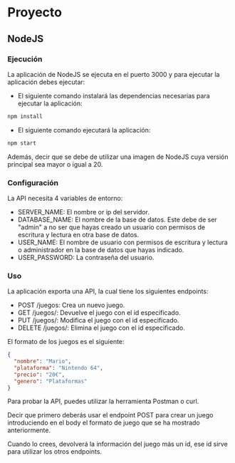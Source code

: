 # Proyecto

## NodeJS

### Ejecución

La aplicación de NodeJS se ejecuta en el puerto 3000 y para ejecutar la aplicación debes ejecutar:

- El siguiente comando instalará las dependencias necesarias para ejecutar la aplicación:

```bash
npm install
```

- El siguiente comando ejecutará la aplicación:

```bash
npm start
```

Además, decir que se debe de utilizar una imagen de NodeJS cuya versión principal sea mayor o igual a 20.

### Configuración

La API necesita 4 variables de entorno:

- SERVER_NAME: El nombre or ip del servidor.
- DATABASE_NAME: El nombre de la base de datos. Este debe de ser "admin" a no ser que hayas creado un usuario con permisos de escritura y lectura en otra base de datos.
- USER_NAME: El nombre de usuario con permisos de escritura y lectura o administrador en la base de datos que hayas indicado.
- USER_PASSWORD: La contraseña del usuario.

### Uso

La aplicación exporta una API, la cual tiene los siguientes endpoints:

- POST /juegos: Crea un nuevo juego.
- GET /juegos/<id>: Devuelve el juego con el id especificado.
- PUT /juegos/<id>: Modifica el juego con el id especificado.
- DELETE /juegos/<id>: Elimina el juego con el id especificado.

El formato de los juegos es el siguiente:

```json
{
  "nombre": "Mario",
  "plataforma": "Nintendo 64",
  "precio": "20€",
  "genero": "Plataformas"
}
```

Para probar la API, puedes utilizar la herramienta Postman o curl.

Decir que primero deberás usar el endpoint POST para crear un juego introduciendo en el body el formato de juego que se ha mostrado anteriormente.

Cuando lo crees, devolverá la información del juego más un id, ese id sirve para utilizar los otros endpoints.
